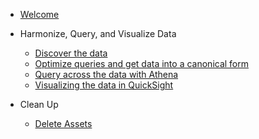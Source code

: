 - [Welcome](init.md)

- Harmonize, Query, and Visualize Data

  - [Discover the data](1-getting-started/1-discover.md)
  - [Optimize queries and get data into a canonical form](1-getting-started/2-optimize.md)
  - [Query across the data with Athena](1-getting-started/3-query.md)
  - [Visualizing the data in QuickSight](1-getting-started/4-visualizing.md)

- Clean Up
	
  - [Delete Assets](1-getting-started/5-cleanup.md)
